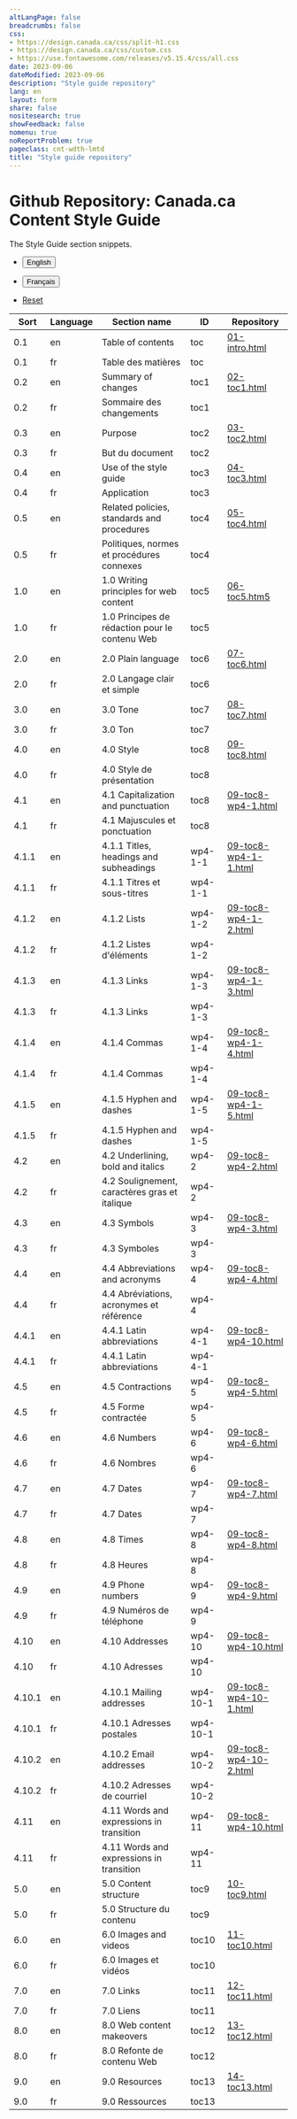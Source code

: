 ```yaml
---
altLangPage: false
breadcrumbs: false
css:
- https://design.canada.ca/css/split-h1.css
- https://design.canada.ca/css/custom.css
- https://use.fontawesome.com/releases/v5.15.4/css/all.css
date: 2023-09-06
dateModified: 2023-09-06
description: "Style guide repository"
lang: en
layout: form
share: false
nositesearch: true
showFeedback: false
nomenu: true
noReportProblem: true
pageclass: cnt-wdth-lmtd
title: "Style guide repository"
---
```

<h1 property="name" id="wb-cont" dir="ltr"><span class="stacked"><span>Github Repository</span>: <span>Canada.ca Content Style Guide</span></span></h1>
<p>The Style Guide section snippets.</p>
<div class="row">
  <div class="col-md-10">
    <div class="panel panel-default mrgn-tp-sm">
      <ul class="list-unstyled list-inline mrgn-tp-md">
        <li>
          <form class="wb-tables-filter mrgn-lft-md mrgn-rght-md" data-bind-to="styleguide">
            <input type="hidden" id="dt_eng" name="dt_eng" value="en"  data-column="1">
            <button type="submit" class="btn btn-sm btn-primary"  aria-controls="dataset-filter"><span class="fas fa-filter mrgn-rght-sm"></span> English</button>
          </form>
        </li>
        <li>
          <form class="wb-tables-filter mrgn-lft-md mrgn-rght-md" data-bind-to="styleguide">
            <input type="hidden" id="dt_fra" name="dt_fra" value="fr"  data-column="1">
            <button type="submit" class="btn btn-sm btn-primary"  aria-controls="dataset-filter"><span class="fas fa-filter mrgn-rght-sm"></span> Français</button>
          </form>
        </li>
        <li> <a href="sg-breakdown.html" class="btn btn-sm btn-default">Reset</a> </li>
      </ul>
      <div class="mrgn-tp-md">
        <table class="wb-tables table table-striped small brdr-tp" aria-live="polite" id="styleguide" data-page-length="100" data-wb-tables='{  
	    "bDeferRender": true,														 
            "order": [[0, "asc"],[1, "asc"]],
            "paging": true,
            "info": true,
            "columns": [
            { "data": "SORT", "className": "",  "visible": false },
            { "data": "LANGUAGE", "className": "",  "visible": false },																									
            { "data": "SECTIONNAME", "className": "" },
	        { "data": "ID", "className": "" },
            { "data": "RREPOSITORY", "className": "", "orderable": false }
            ]
            }'>
          <thead>
            <tr>
              <th>Sort</th>
              <th>Language</th>
              <th class="col-md-6">Section name</th>
              <th class="col-md-3">ID</th>
              <th class="col-md-4"><span class="fab fa-github"></span> Repository</th>
            </tr>
          </thead>
          <tbody>
            <tr>
              <td>0.1</td>
              <td>en</td>
              <td>Table of contents</td>
              <td>toc</td>
              <td><a href="https://github.com/canada-ca/design-system/blob/CCCSG-158-recode-style-guide/_includes/style-guide/01-intro.html">01-intro.html</a></td>
            </tr>
            <tr>
              <td>0.1</td>
              <td>fr</td>
              <td>Table des matières</td>
              <td>toc</td>
              <td></td>
            </tr>
            <tr>
              <td>0.2</td>
              <td>en</td>
              <td>Summary of changes</td>
              <td>toc1</td>
              <td><a href="https://github.com/canada-ca/design-system/blob/CCCSG-158-recode-style-guide/_includes/style-guide/02-toc1.html">02-toc1.html</a></td>
            </tr>
            <tr>
              <td>0.2</td>
              <td>fr</td>
              <td>Sommaire des changements</td>
              <td>toc1</td>
              <td></td>
            </tr>
            <tr>
              <td>0.3</td>
              <td>en</td>
              <td>Purpose</td>
              <td>toc2</td>
              <td><a href="https://github.com/canada-ca/design-system/blob/CCCSG-158-recode-style-guide/_includes/style-guide/03-toc2.html">03-toc2.html</a></td>
            </tr>
            <tr>
              <td>0.3</td>
              <td>fr</td>
              <td>But du document</td>
              <td>toc2</td>
              <td></td>
            </tr>
            <tr>
              <td>0.4</td>
              <td>en</td>
              <td>Use of the style guide</td>
              <td>toc3</td>
              <td><a href="https://github.com/canada-ca/design-system/blob/CCCSG-158-recode-style-guide/_includes/style-guide/04-toc3.html">04-toc3.html</a></td>
            </tr>
            <tr>
              <td>0.4</td>
              <td>fr</td>
              <td>Application</td>
              <td>toc3</td>
              <td></td>
            </tr>
            <tr>
              <td>0.5</td>
              <td>en</td>
              <td>Related policies, standards and procedures</td>
              <td>toc4</td>
              <td><a href="https://github.com/canada-ca/design-system/blob/CCCSG-158-recode-style-guide/_includes/style-guide/06-toc5.html">05-toc4.html</a></td>
            </tr>
            <tr>
              <td>0.5</td>
              <td>fr</td>
              <td>Politiques, normes et procédures connexes</td>
              <td>toc4</td>
              <td></td>
            </tr>
            <tr>
              <td>1.0</td>
              <td>en</td>
              <td>1.0 Writing principles for web content</td>
              <td>toc5</td>
              <td><a href="https://github.com/canada-ca/design-system/blob/CCCSG-158-recode-style-guide/_includes/style-guide/06-toc5.html">06-toc5.htm5</a></td>
            </tr>
            <tr>
              <td>1.0</td>
              <td>fr</td>
              <td>1.0 Principes de rédaction pour le contenu Web</td>
              <td>toc5</td>
              <td></td>
            </tr>
            <tr>
              <td>2.0</td>
              <td>en</td>
              <td>2.0 Plain language</td>
              <td>toc6</td>
              <td><a href="https://github.com/canada-ca/design-system/blob/CCCSG-158-recode-style-guide/_includes/style-guide/07-toc6.html">07-toc6.html</a></td>
            </tr>
            <tr>
              <td>2.0</td>
              <td>fr</td>
              <td>2.0 Langage clair et simple</td>
              <td>toc6</td>
              <td></td>
            </tr>
            <tr>
              <td>3.0</td>
              <td>en</td>
              <td>3.0 Tone</td>
              <td>toc7</td>
              <td><a href="https://github.com/canada-ca/design-system/blob/CCCSG-158-recode-style-guide/_includes/style-guide/08-toc7.html">08-toc7.html</a></td>
            </tr>
            <tr>
              <td>3.0</td>
              <td>fr</td>
              <td>3.0 Ton</td>
              <td>toc7</td>
              <td></td>
            </tr>
            <tr>
              <td>4.0</td>
              <td>en</td>
              <td>4.0 Style</td>
              <td>toc8</td>
              <td><a href="https://github.com/canada-ca/design-system/blob/CCCSG-158-recode-style-guide/_includes/style-guide/09-toc8.html">09-toc8.html</a></td>
            </tr>
            <tr>
              <td>4.0</td>
              <td>fr</td>
              <td>4.0 Style de présentation</td>
              <td>toc8</td>
              <td></td>
            </tr>
            <tr>
              <td>4.1</td>
              <td>en</td>
              <td>4.1 Capitalization and punctuation</td>
              <td>toc8</td>
              <td><a href="https://github.com/canada-ca/design-system/blob/CCCSG-158-recode-style-guide/_includes/style-guide/09-toc8-wp4-1.html">09-toc8-wp4-1.html</a></td>
            </tr>
            <tr>
              <td>4.1</td>
              <td>fr</td>
              <td>4.1 Majuscules et ponctuation</td>
              <td>toc8</td>
              <td></td>
            </tr>
            <tr>
              <td>4.1.1</td>
              <td>en</td>
              <td>4.1.1 Titles, headings and subheadings</td>
              <td>wp4-1-1</td>
              <td><a href="https://github.com/canada-ca/design-system/blob/CCCSG-158-recode-style-guide/_includes/style-guide/09-toc8-wp4-1-1.html">09-toc8-wp4-1-1.html</a></td>
            </tr>
            <tr>
              <td>4.1.1</td>
              <td>fr</td>
              <td>4.1.1 Titres et sous-titres</td>
              <td>wp4-1-1</td>
              <td></td>
            </tr>
            <tr>
              <td>4.1.2</td>
              <td>en</td>
              <td>4.1.2 Lists</td>
              <td>wp4-1-2</td>
              <td><a href="https://github.com/canada-ca/design-system/blob/CCCSG-158-recode-style-guide/_includes/style-guide/09-toc8-wp4-1-2.html">09-toc8-wp4-1-2.html</a></td>
            </tr>
            <tr>
              <td>4.1.2</td>
              <td>fr</td>
              <td>4.1.2 Listes d'éléments</td>
              <td>wp4-1-2</td>
              <td></td>
            </tr>
            <tr>
              <td>4.1.3</td>
              <td>en</td>
              <td>4.1.3 Links</td>
              <td>wp4-1-3</td>
              <td><a href="https://github.com/canada-ca/design-system/blob/CCCSG-158-recode-style-guide/_includes/style-guide/09-toc8-wp4-1-3.html">09-toc8-wp4-1-3.html</a></td>
            </tr>
            <tr>
              <td>4.1.3</td>
              <td>fr</td>
              <td>4.1.3 Links</td>
              <td>wp4-1-3</td>
              <td></td>
            </tr>
            <tr>
              <td>4.1.4</td>
              <td>en</td>
              <td>4.1.4 Commas</td>
              <td>wp4-1-4</td>
              <td><a href="https://github.com/canada-ca/design-system/blob/CCCSG-158-recode-style-guide/_includes/style-guide/09-toc8-wp4-1-4.html">09-toc8-wp4-1-4.html</a></td>
            </tr>
            <tr>
              <td>4.1.4</td>
              <td>fr</td>
              <td>4.1.4 Commas</td>
              <td>wp4-1-4</td>
              <td></td>
            </tr>
            <tr>
              <td>4.1.5</td>
              <td>en</td>
              <td>4.1.5 Hyphen and dashes</td>
              <td>wp4-1-5</td>
              <td><a href="https://github.com/canada-ca/design-system/blob/CCCSG-158-recode-style-guide/_includes/style-guide/09-toc8-wp4-1-5.html">09-toc8-wp4-1-5.html</a></td>
            </tr>
            <tr>
              <td>4.1.5</td>
              <td>fr</td>
              <td>4.1.5 Hyphen and dashes</td>
              <td>wp4-1-5</td>
              <td></td>
            </tr>
            <tr>
              <td>4.2</td>
              <td>en</td>
              <td>4.2 Underlining, bold and italics</td>
              <td>wp4-2</td>
              <td><a href="https://github.com/canada-ca/design-system/blob/CCCSG-158-recode-style-guide/_includes/style-guide/09-toc8-wp4-2.html">09-toc8-wp4-2.html</a></td>
            </tr>
            <tr>
              <td>4.2</td>
              <td>fr</td>
              <td>4.2 Soulignement, caractères gras et italique</td>
              <td>wp4-2</td>
              <td></td>
            </tr>
            <tr>
              <td>4.3</td>
              <td>en</td>
              <td>4.3 Symbols</td>
              <td>wp4-3</td>
              <td><a href="https://github.com/canada-ca/design-system/blob/CCCSG-158-recode-style-guide/_includes/style-guide/09-toc8-wp4-3.html">09-toc8-wp4-3.html</a></td>
            </tr>
            <tr>
              <td>4.3</td>
              <td>fr</td>
              <td>4.3 Symboles</td>
              <td>wp4-3</td>
              <td></td>
            </tr>
            <tr>
              <td>4.4</td>
              <td>en</td>
              <td>4.4 Abbreviations and acronyms</td>
              <td>wp4-4</td>
              <td><a href="https://github.com/canada-ca/design-system/blob/CCCSG-158-recode-style-guide/_includes/style-guide/09-toc8-wp4-4.html">09-toc8-wp4-4.html</a></td>
            </tr>
            <tr>
              <td>4.4</td>
              <td>fr</td>
              <td>4.4 Abréviations, acronymes et référence</td>
              <td>wp4-4</td>
              <td></td>
            </tr>
            <tr>
              <td>4.4.1</td>
              <td>en</td>
              <td>4.4.1 Latin abbreviations</td>
              <td>wp4-4-1</td>
              <td><a href="https://github.com/canada-ca/design-system/blob/CCCSG-158-recode-style-guide/_includes/style-guide/09-toc8-wp4-10.html">09-toc8-wp4-10.html</a></td>
            </tr>
            <tr>
              <td>4.4.1</td>
              <td>fr</td>
              <td>4.4.1 Latin abbreviations</td>
              <td>wp4-4-1</td>
              <td></td>
            </tr>
            <tr>
              <td>4.5</td>
              <td>en</td>
              <td>4.5 Contractions</td>
              <td>wp4-5</td>
              <td><a href="https://github.com/canada-ca/design-system/blob/CCCSG-158-recode-style-guide/_includes/style-guide/09-toc8-wp4-5.html">09-toc8-wp4-5.html</a></td>
            </tr>
            <tr>
              <td>4.5</td>
              <td>fr</td>
              <td>4.5 Forme contractée</td>
              <td>wp4-5</td>
              <td></td>
            </tr>
            <tr>
              <td>4.6</td>
              <td>en</td>
              <td>4.6 Numbers</td>
              <td>wp4-6</td>
              <td><a href="https://github.com/canada-ca/design-system/blob/CCCSG-158-recode-style-guide/_includes/style-guide/09-toc8-wp4-6.html">09-toc8-wp4-6.html</a></td>
            </tr>
            <tr>
              <td>4.6</td>
              <td>fr</td>
              <td>4.6 Nombres</td>
              <td>wp4-6</td>
              <td></td>
            </tr>
            <tr>
              <td>4.7</td>
              <td>en</td>
              <td>4.7 Dates</td>
              <td>wp4-7</td>
              <td><a href="https://github.com/canada-ca/design-system/blob/CCCSG-158-recode-style-guide/_includes/style-guide/09-toc8-wp4-7.html">09-toc8-wp4-7.html</a></td>
            </tr>
            <tr>
              <td>4.7</td>
              <td>fr</td>
              <td>4.7 Dates</td>
              <td>wp4-7</td>
              <td></td>
            </tr>
            <tr>
              <td>4.8</td>
              <td>en</td>
              <td>4.8 Times</td>
              <td>wp4-8</td>
              <td><a href="https://github.com/canada-ca/design-system/blob/CCCSG-158-recode-style-guide/_includes/style-guide/09-toc8-wp4-8.html">09-toc8-wp4-8.html</a></td>
            </tr>
            <tr>
              <td>4.8</td>
              <td>fr</td>
              <td>4.8 Heures</td>
              <td>wp4-8</td>
              <td></td>
            </tr>
            <tr>
              <td>4.9</td>
              <td>en</td>
              <td>4.9 Phone numbers</td>
              <td>wp4-9</td>
              <td><a href="https://github.com/canada-ca/design-system/blob/CCCSG-158-recode-style-guide/_includes/style-guide/09-toc8-wp4-9.html">09-toc8-wp4-9.html</a></td>
            </tr>
            <tr>
              <td>4.9</td>
              <td>fr</td>
              <td>4.9 Numéros de téléphone</td>
              <td>wp4-9</td>
              <td></td>
            </tr>
            <tr>
              <td>4.10</td>
              <td>en</td>
              <td>4.10 Addresses</td>
              <td>wp4-10</td>
              <td><a href="https://github.com/canada-ca/design-system/blob/CCCSG-158-recode-style-guide/_includes/style-guide/09-toc8-wp4-10.html">09-toc8-wp4-10.html</a></td>
            </tr>
            <tr>
              <td>4.10</td>
              <td>fr</td>
              <td>4.10 Adresses</td>
              <td>wp4-10</td>
              <td></td>
            </tr>
            <tr>
              <td>4.10.1</td>
              <td>en</td>
              <td>4.10.1 Mailing addresses</td>
              <td>wp4-10-1</td>
              <td><a href="https://github.com/canada-ca/design-system/blob/CCCSG-158-recode-style-guide/_includes/style-guide/09-toc8-wp4-10-1.html">09-toc8-wp4-10-1.html</a></td>
            </tr>
            <tr>
              <td>4.10.1</td>
              <td>fr</td>
              <td>4.10.1 Adresses postales</td>
              <td>wp4-10-1</td>
              <td></td>
            </tr>
            <tr>
              <td>4.10.2</td>
              <td>en</td>
              <td>4.10.2 Email addresses</td>
              <td>wp4-10-2</td>
              <td><a href="https://github.com/canada-ca/design-system/blob/CCCSG-158-recode-style-guide/_includes/style-guide/09-toc8-wp4-10-2.html">09-toc8-wp4-10-2.html</a></td>
            </tr>
            <tr>
              <td>4.10.2</td>
              <td>fr</td>
              <td>4.10.2 Adresses de courriel</td>
              <td>wp4-10-2</td>
              <td></td>
            </tr>
            <tr>
              <td>4.11</td>
              <td>en</td>
              <td>4.11 Words and expressions in transition</td>
              <td>wp4-11</td>
              <td><a href="https://github.com/canada-ca/design-system/blob/CCCSG-158-recode-style-guide/_includes/style-guide/09-toc8-wp4-11.html">09-toc8-wp4-10.html</a></td>
            </tr>
            <tr>
              <td>4.11</td>
              <td>fr</td>
              <td>4.11 Words and expressions in transition</td>
              <td>wp4-11</td>
              <td></td>
            </tr>
            <tr>
              <td>5.0</td>
              <td>en</td>
              <td>5.0 Content structure</td>
              <td>toc9</td>
              <td><a href="https://github.com/canada-ca/design-system/blob/CCCSG-158-recode-style-guide/_includes/style-guide/10-toc9.html">10-toc9.html</a></td>
            </tr>
            <tr>
              <td>5.0</td>
              <td>fr</td>
              <td>5.0 Structure du contenu</td>
              <td>toc9</td>
              <td></td>
            </tr>
            <tr>
              <td>6.0</td>
              <td>en</td>
              <td>6.0 Images and videos</td>
              <td>toc10</td>
              <td><a href="https://github.com/canada-ca/design-system/blob/CCCSG-158-recode-style-guide/_includes/style-guide/11-toc10.html">11-toc10.html</a></td>
            </tr>
            <tr>
              <td>6.0</td>
              <td>fr</td>
              <td>6.0 Images et vidéos</td>
              <td>toc10</td>
              <td></td>
            </tr>
            <tr>
              <td>7.0</td>
              <td>en</td>
              <td>7.0 Links</td>
              <td>toc11</td>
              <td><a href="https://github.com/canada-ca/design-system/blob/CCCSG-158-recode-style-guide/_includes/style-guide/12-toc11.html">12-toc11.html</a></td>
            </tr>
            <tr>
              <td>7.0</td>
              <td>fr</td>
              <td>7.0 Liens</td>
              <td>toc11</td>
              <td></td>
            </tr>
            <tr>
              <td>8.0</td>
              <td>en</td>
              <td>8.0 Web content makeovers</td>
              <td>toc12</td>
              <td><a href="https://github.com/canada-ca/design-system/blob/CCCSG-158-recode-style-guide/_includes/style-guide/13-toc12.html">13-toc12.html</a></td>
            </tr>
            <tr>
              <td>8.0</td>
              <td>fr</td>
              <td>8.0 Refonte de contenu Web</td>
              <td>toc12</td>
              <td></td>
            </tr>
            <tr>
              <td>9.0</td>
              <td>en</td>
              <td>9.0 Resources</td>
              <td>toc13</td>
              <td><a href="https://github.com/canada-ca/design-system/blob/CCCSG-158-recode-style-guide/_includes/style-guide/14-toc13.html">14-toc13.html</a></td>
            </tr>
            <tr>
              <td>9.0</td>
              <td>fr</td>
              <td>9.0 Ressources</td>
              <td>toc13</td>
              <td></td>
            </tr>
          </tbody>
        </table>
      </div>
    </div>
  </div>
</div>
